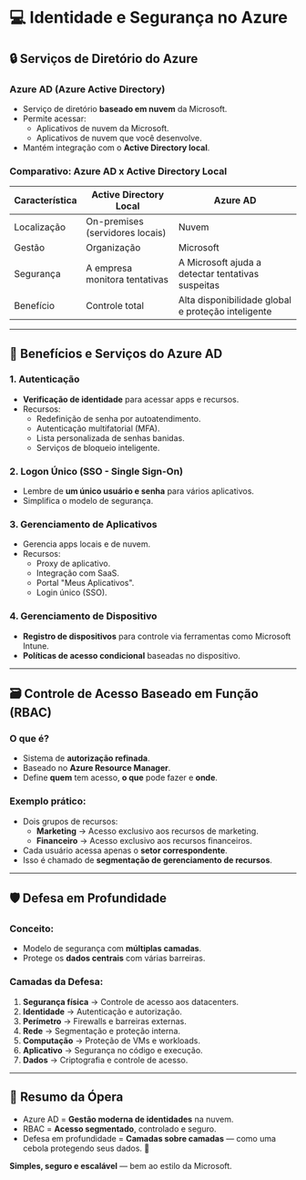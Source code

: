 # &#x1F4BB; Identidade e Segurança no Azure

## &#x1F512; Serviços de Diretório do Azure

### Azure AD (Azure Active Directory)
- Serviço de diretório **baseado em nuvem** da Microsoft.
- Permite acessar:
  - Aplicativos de nuvem da Microsoft.
  - Aplicativos de nuvem que você desenvolve.
- Mantém integração com o **Active Directory local**.

### Comparativo: Azure AD x Active Directory Local
| Característica | Active Directory Local | Azure AD |
| --- | --- | --- |
| Localização | On-premises (servidores locais) | Nuvem |
| Gestão | Organização | Microsoft |
| Segurança | A empresa monitora tentativas | A Microsoft ajuda a detectar tentativas suspeitas |
| Benefício | Controle total | Alta disponibilidade global e proteção inteligente |

---

## &#x1F510; Benefícios e Serviços do Azure AD

### 1. Autenticação
- **Verificação de identidade** para acessar apps e recursos.
- Recursos:
  - Redefinição de senha por autoatendimento.
  - Autenticação multifatorial (MFA).
  - Lista personalizada de senhas banidas.
  - Serviços de bloqueio inteligente.

### 2. Logon Único (SSO - Single Sign-On)
- Lembre de **um único usuário e senha** para vários aplicativos.
- Simplifica o modelo de segurança.

### 3. Gerenciamento de Aplicativos
- Gerencia apps locais e de nuvem.
- Recursos:
  - Proxy de aplicativo.
  - Integração com SaaS.
  - Portal "Meus Aplicativos".
  - Login único (SSO).

### 4. Gerenciamento de Dispositivo
- **Registro de dispositivos** para controle via ferramentas como Microsoft Intune.
- **Políticas de acesso condicional** baseadas no dispositivo.

---

## &#x1F5C3;&#xFE0F; Controle de Acesso Baseado em Função (RBAC)

### O que é?
- Sistema de **autorização refinada**.
- Baseado no **Azure Resource Manager**.
- Define **quem** tem acesso, **o que** pode fazer e **onde**.

### Exemplo prático:
- Dois grupos de recursos:
  - **Marketing** → Acesso exclusivo aos recursos de marketing.
  - **Financeiro** → Acesso exclusivo aos recursos financeiros.
- Cada usuário acessa apenas o **setor correspondente**.
- Isso é chamado de **segmentação de gerenciamento de recursos**.

---

## &#x1F6E1;&#xFE0F; Defesa em Profundidade

### Conceito:
- Modelo de segurança com **múltiplas camadas**.
- Protege os **dados centrais** com várias barreiras.

### Camadas da Defesa:
1. **Segurança física** → Controle de acesso aos datacenters.
2. **Identidade** → Autenticação e autorização.
3. **Perímetro** → Firewalls e barreiras externas.
4. **Rede** → Segmentação e proteção interna.
5. **Computação** → Proteção de VMs e workloads.
6. **Aplicativo** → Segurança no código e execução.
7. **Dados** → Criptografia e controle de acesso.

---

## &#x1F4CC; Resumo da Ópera
- Azure AD = **Gestão moderna de identidades** na nuvem.
- RBAC = **Acesso segmentado**, controlado e seguro.
- Defesa em profundidade = **Camadas sobre camadas** — como uma cebola protegendo seus dados. &#x1F952;

**Simples, seguro e escalável** — bem ao estilo da Microsoft.

